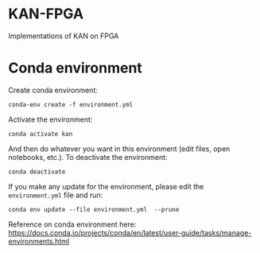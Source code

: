 # KAN-FPGA
Implementations of KAN on FPGA


# Conda environment

Create conda environment:

```
conda-env create -f environment.yml
```

Activate the environment:

```
conda activate kan
```

And then do whatever you want in this environment (edit files, open notebooks, etc.). To deactivate the environment:

```
conda deactivate
```

If you make any update for the environment, please edit the `environment.yml` file and run:

```
conda env update --file environment.yml  --prune
```

Reference on conda environment here: https://docs.conda.io/projects/conda/en/latest/user-guide/tasks/manage-environments.html
